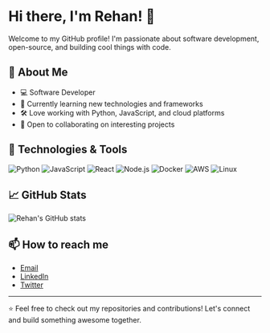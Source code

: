# Hi there, I'm Rehan! 👋

Welcome to my GitHub profile! I'm passionate about software development, open-source, and building cool things with code.

## 🚀 About Me
- 💻 Software Developer
- 🌱 Currently learning new technologies and frameworks
- 🛠️ Love working with Python, JavaScript, and cloud platforms
- 🤝 Open to collaborating on interesting projects

## 🔧 Technologies & Tools
![Python](https://img.shields.io/badge/Python-3776AB?style=flat-square&logo=python&logoColor=white)
![JavaScript](https://img.shields.io/badge/JavaScript-F7DF1E?style=flat-square&logo=javascript&logoColor=black)
![React](https://img.shields.io/badge/React-20232A?style=flat-square&logo=react&logoColor=61DAFB)
![Node.js](https://img.shields.io/badge/Node.js-43853D?style=flat-square&logo=node-dot-js&logoColor=white)
![Docker](https://img.shields.io/badge/Docker-2496ED?style=flat-square&logo=docker&logoColor=white)
![AWS](https://img.shields.io/badge/AWS-232F3E?style=flat-square&logo=amazon-aws&logoColor=white)
![Linux](https://img.shields.io/badge/Linux-FCC624?style=flat-square&logo=linux&logoColor=black)

## 📈 GitHub Stats
![Rehan's GitHub stats](https://github-readme-stats.vercel.app/api?username=rehanp1&show_icons=true&theme=radical)

## 📫 How to reach me

- [Email](mailto:your.email@example.com)
- [LinkedIn](https://www.linkedin.com/in/your-linkedin/)
- [Twitter](https://twitter.com/your-twitter)

---

⭐️ Feel free to check out my repositories and contributions! Let's connect and build something awesome together.
